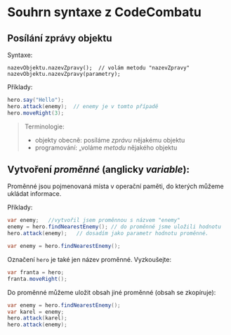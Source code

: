 # Souhrn syntaxe z CodeCombatu

## Posílání zprávy objektu 

Syntaxe:
```
nazevObjektu.nazevZpravy();  // volám metodu "nazevZpravy"
nazevObjektu.nazevZpravy(parametry);
```

Příklady:
```java
hero.say("Hello");
hero.attack(enemy);  // enemy je v tomto případě 
hero.moveRight(3);
```

> Terminologie:
> - objekty obecně: posíláme _zprávu_ nějakému objektu
> - programování: „voláme _metodu_ nějakého objektu

## Vytvoření _proměnné_ (anglicky _variable_):

Proměnné jsou pojmenovaná místa v&nbsp;operační paměti, do kterých můžeme ukládat informace.

Příklady:
```java
var enemy;   //vytvořil jsem proměnnou s názvem "enemy"
enemy = hero.findNearestEnemy(); // do proměnné jsme uložili hodnotu
hero.attack(enemy);   // dosadím jako parametr hodnotu proměnné.
```

```java
var enemy = hero.findNearestEnemy();
```

Označení `hero` je také jen název proměnné. Vyzkoušejte:
```java
var franta = hero;
franta.moveRight();
```

Do proměnné můžeme uložit obsah jiné proměnné (obsah se zkopíruje):
```java
var enemy = hero.findNearestEnemy();
var karel = enemy;
hero.attack(karel);
hero.attack(enemy);
```








